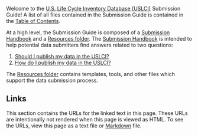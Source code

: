 Welcome to the [U.S. Life Cycle Inventory Database (USLCI)][uslci_landing] Submission Guide!  A list of all files contained in the Submission Guide is contained in the [Table of Contents](table-of-contents.md).

At a high level, the Submission Guide is composed of a [Submission Handbook](submission-handbook.md) and a [Resources folder][resources_folder].  The [Submission Handbook](submission-handbook.md) is intended to help potential data submitters find answers related to two questions:
  1. [Should I publish my data in the USLCI?](should-i-publish-in-the-uslci.md)
  2. [How do I publish my data in the USLCI?](how-to-publish-in-the-uslci.md)

The [Resources folder][resources_folder] contains templates, tools, and other files which support the data submission process.

## Links
This section contains the URLs for the linked text in this page. These URLs are intentionally not rendered when this page is viewed as HTML.  To see the URLs, view this page as a text file or [Markdown][markdown] file.  

[markdown]: https://daringfireball.net/projects/markdown/   
[uslci_landing]: http://www.nrel.gov/lci/  
[resources_folder]: https://github.com/zcoventry/Submission-Guide/tree/master/resources
